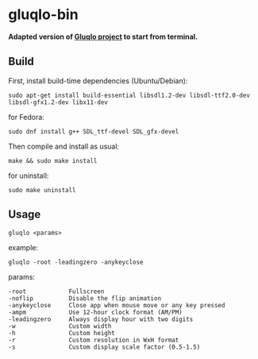 # gluqlo-bin

**Adapted version of [Gluqlo project](https://github.com/alexanderk23/gluqlo) to start from terminal.**

## Build

First, install build-time dependencies (Ubuntu/Debian):

`sudo apt-get install build-essential libsdl1.2-dev libsdl-ttf2.0-dev libsdl-gfx1.2-dev libx11-dev`

for Fedora:

`sudo dnf install g++ SDL_ttf-devel SDL_gfx-devel`

Then compile and install as usual:

`make && sudo make install`

for uninstall:

`sudo make uninstall`

## Usage

`gluqlo <params>`

example:

`gluqlo -root -leadingzero -anykeyclose`

params:

```
-root            Fullscreen
-noflip          Disable the flip animation
-anykeyclose     Close app when mouse move or any key pressed
-ampm            Use 12-hour clock format (AM/PM)
-leadingzero     Always display hour with two digits
-w               Custom width
-h               Custom height
-r               Custom resolution in WxH format
-s               Custom display scale factor (0.5-1.5)
```
